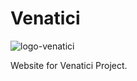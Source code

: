 # Venatici

![logo-venatici](https://user-images.githubusercontent.com/74789463/176777162-bb5b3ce6-d97e-42a4-829c-996fd2be7be4.png)

Website for Venatici Project.
